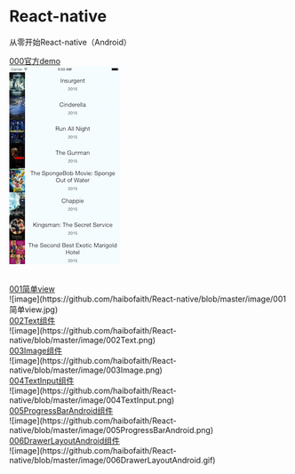 # React-native
从零开始React-native（Android）

<a href="http://reactnative.cn/docs/0.35/sample-application-movies.html">000官方demo</a>
<br/>
![image](https://github.com/haibofaith/React-native/blob/master/image/TutorialFinal.png)

<br/>
<a href="http://www.lcode.org/%E3%80%90react-native%E5%BC%80%E5%8F%91%E3%80%91react-native%E6%8E%A7%E4%BB%B6%E4%B9%8Bview%E8%A7%86%E5%9B%BE%E8%AE%B2%E8%A7%A3"/>001简单view</a>
<br/>
![image](https://github.com/haibofaith/React-native/blob/master/image/001简单view.jpg)

<br/>
<a href="http://www.lcode.org/%E3%80%90react-native%E5%BC%80%E5%8F%91%E3%80%91react-native%E6%8E%A7%E4%BB%B6%E4%B9%8Btext%E7%BB%84%E4%BB%B6%E8%AE%B2%E8%A7%A3/"/>002Text组件</a>
<br/>
![image](https://github.com/haibofaith/React-native/blob/master/image/002Text.png)


<br/>
<a href="http://www.lcode.org/%E3%80%90react-native%E5%BC%80%E5%8F%91%E3%80%91react-native%E6%8E%A7%E4%BB%B6%E4%B9%8Bimage%E7%BB%84%E4%BB%B6%E8%AE%B2%E8%A7%A3%E4%B8%8E%E7%BE%8E%E5%9B%A2%E9%A6%96%E9%A1%B5%E9%A1%B6%E9%83%A8%E6%95%88/"/>003Image组件</a>
<br/>
![image](https://github.com/haibofaith/React-native/blob/master/image/003Image.png)


<br/>
<a href="http://www.lcode.org/%E3%80%90react-native%E5%BC%80%E5%8F%91%E3%80%91react-native%E6%8E%A7%E4%BB%B6%E4%B9%8Btextinput%E7%BB%84%E4%BB%B6%E8%AE%B2%E8%A7%A3%E4%B8%8Eqq%E7%99%BB%E5%BD%95%E7%95%8C%E9%9D%A2%E5%AE%9E%E7%8E%B011/"/>004TextInput组件</a>
<br/>
![image](https://github.com/haibofaith/React-native/blob/master/image/004TextInput.png)




<br/>
<a href="http://www.lcode.org/%E3%80%90react-native%E5%BC%80%E5%8F%91%E3%80%91react-native%E6%8E%A7%E4%BB%B6%E4%B9%8Bprogressbarandroid%E8%BF%9B%E5%BA%A6%E6%9D%A1%E8%AE%B2%E8%A7%A312/"/>005ProgressBarAndroid组件</a>
<br/>
![image](https://github.com/haibofaith/React-native/blob/master/image/005ProgressBarAndroid.png)

<br/>
<a href="http://www.lcode.org/%E3%80%90react-native%E5%BC%80%E5%8F%91%E3%80%91react-native%E6%8E%A7%E4%BB%B6%E4%B9%8Bdrawerlayoutandroid%E6%8A%BD%E5%B1%89%E5%AF%BC%E8%88%AA%E5%88%87%E6%8D%A2%E7%BB%84%E4%BB%B6%E8%AE%B2%E8%A7%A313/"/>006DrawerLayoutAndroid组件</a>
<br/>
![image](https://github.com/haibofaith/React-native/blob/master/image/006DrawerLayoutAndroid.gif)
